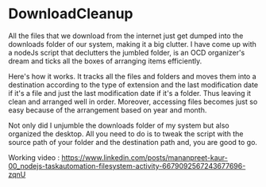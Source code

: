 # DownloadCleanup
All the files that we download from the internet just get dumped into the downloads folder of our system, making it a big clutter. I have come up with a nodeJs script that declutters the jumbled folder, is an OCD organizer's dream and ticks all the boxes of arranging items efficiently.

Here's how it works.
It tracks all the files and folders and moves them into a destination according to the type of extension and the last modification date if it's a file and just the last modification date if it's a folder. Thus leaving it clean and arranged well in order. Moreover, accessing files becomes just so easy because of the arrangement based on year and month.

Not only did I unjumble the downloads folder of my system but also organized the desktop. All you need to do is to tweak the script with the source path of your folder and the destination path and, you are good to go.

Working video : https://www.linkedin.com/posts/mananpreet-kaur-00_nodejs-taskautomation-filesystem-activity-6679092567243677696-zqnU
